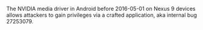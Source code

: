 The NVIDIA media driver in Android before 2016-05-01 on Nexus 9 devices allows attackers to gain privileges via a crafted application, aka internal bug 27253079.